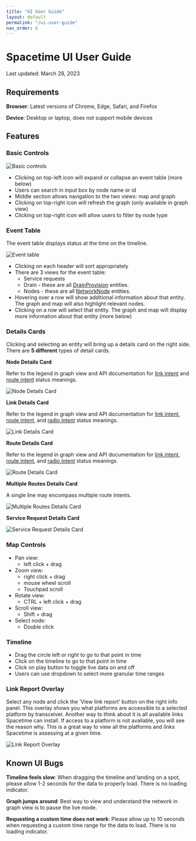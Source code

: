 ```yaml
---
title: "UI User Guide"
layout: default
permalink: "/ui-user-guide"
nav_order: 6
---
```


# Spacetime UI User Guide

Last updated: March 28, 2023

## Requirements
**Browser**: Latest versions of Chrome, Edge, Safari, and Firefox

**Device**: Desktop or laptop, does not support mobile devices

## Features

### Basic Controls
![Basic controls](/assets/ui_user_guide/basic_controls.png)

- Clicking on top-left icon will expand or collapse an event table (more below)
- Users can search in input box by node name or id
- Middle section allows navigation to the two views: map and graph
- Clicking on top-right icon will refresh the graph (only available in graph view)
- Clicking on top-right icon will allow users to filter by node type

### Event Table
The event table displays status at the time on the timeline.

![Event table](/assets/ui_user_guide/event_table.png)

- Clicking on each header will sort appropriately
- There are 3 views for the event table:
  - Service requests
  - Drain - these are all [DrainProvision](https://github.com/aalyria/api/blob/main/api/nbi/v1alpha/resources/service_request.proto#L169) entities.
  - Nodes - these are all [NetworkNode](https://github.com/aalyria/api/blob/main/api/nbi/v1alpha/resources/network_element.proto#L28) entities.
- Hovering over a row will show additional information about that entity. The graph and map will also highlight relevant nodes.
- Clicking on a row will select that entity. The graph and map will display more information about that entity (more below)

### Details Cards
Clicking and selecting an entity will bring up a details card on the right side. There are **5 different** types of detail cards.

**Node Details Card**

Refer to the legend in graph view and API documentation for [link intent](https://github.com/aalyria/api/blob/main/api/nbi/v1alpha/resources/intent.proto#L128) and [route intent](https://github.com/aalyria/api/blob/main/api/nbi/v1alpha/resources/intent.proto#L153) status meanings.

![Node Details Card](/assets/ui_user_guide/node_details_card.png)

**Link Details Card**

Refer to the legend in graph view and API documentation for [link intent](https://github.com/aalyria/api/blob/main/api/nbi/v1alpha/resources/intent.proto#L128), [route intent](https://github.com/aalyria/api/blob/main/api/nbi/v1alpha/resources/intent.proto#L153), and [radio intent](https://github.com/aalyria/api/blob/main/api/nbi/v1alpha/resources/intent.proto#L145) status meanings.

![Link Details Card](/assets/ui_user_guide/link_details_card.png)

**Route Details Card**

Refer to the legend in graph view and API documentation for [link intent](https://github.com/aalyria/api/blob/main/api/nbi/v1alpha/resources/intent.proto#L128), [route intent](https://github.com/aalyria/api/blob/main/api/nbi/v1alpha/resources/intent.proto#L153), and [radio intent](https://github.com/aalyria/api/blob/main/api/nbi/v1alpha/resources/intent.proto#L145) status meanings.

![Route Details Card](/assets/ui_user_guide/route_details_card.png)

**Multiple Routes Details Card**

A single line may encompass multiple route intents.

![Multiple Routes Details Card](/assets/ui_user_guide/multiple_route_details_card.png)

**Service Request Details Card**

![Service Request Details Card](/assets/ui_user_guide/service_request_details_card.png)

### Map Controls
- Pan view:
  - left click + drag
- Zoom view:
  - right click + drag
  - mouse wheel scroll
  - Touchpad scroll
- Rotate view:
  - CTRL + left click + drag
- Scroll view:
  - Shift + drag
- Select node:
  - Double click

### Timeline
- Drag the circle left or right to go to that point in time
- Click on the timeline to go to that point in time
- Click on play button to toggle live data on and off
- Users can use dropdown to select more granular time ranges 

### Link Report Overlay
Select any node and click the ‘View link report’ button on the right info panel. This overlay shows you what platforms are accessible to a selected platform by transceiver. Another way to think about it is all available links Spacetime can install. If access to a platform is not available, you will see the reason why. This is a great way to view all the platforms and links Spacetime is assessing at a given time.  

![Link Report Overlay](/assets/ui_user_guide/link_report_overlay.gif)

## Known UI Bugs
**Timeline feels slow**: When dragging the timeline and landing on a spot, please allow 1-2 seconds for the data to properly load. There is no loading indicator.

**Graph jumps around**: Best way to view and understand the network in graph view is to pause the live mode.

**Requesting a custom time does not work**: Please allow up to 10 seconds when requesting a custom time range for the data to load. There is no loading indicator.


